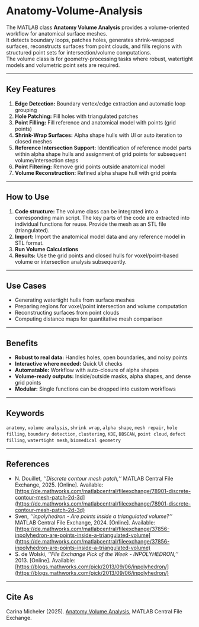 # Anatomy-Volume-Analysis

The MATLAB class **Anatomy Volume Analysis** provides a volume-oriented workflow for anatomical surface meshes.  
It detects boundary loops, patches holes, generates shrink-wrapped surfaces, reconstructs surfaces from point clouds, and fills regions with structured point sets for intersection/volume computations.  
The volume class is for geometry-processing tasks where robust, watertight models and volumetric point sets are required.

---

## Key Features
1. **Edge Detection:** Boundary vertex/edge extraction and automatic loop grouping  
2. **Hole Patching:** Fill holes with triangulated patches  
3. **Point Filling:** Fill reference and anatomical model with points (grid points)  
4. **Shrink-Wrap Surfaces:** Alpha shape hulls with UI or auto iteration to closed meshes  
5. **Reference Intersection Support:** Identification of reference model parts within alpha shape hulls and assignment of grid points for subsequent volume/intersection steps  
6. **Point Filtering:** Remove grid points outside anatomical model  
7. **Volume Reconstruction:** Refined alpha shape hull with grid points  

---

## How to Use
1. **Code structure:** The volume class can be integrated into a corresponding main script. The key parts of the code are extracted into individual functions for reuse. Provide the mesh as an STL file (triangulated).  
2. **Import:** Import the anatomical model data and any reference model in STL format.  
3. **Run Volume Calculations**  
4. **Results:** Use the grid points and closed hulls for voxel/point-based volume or intersection analysis subsequently.  

---

## Use Cases
- Generating watertight hulls from surface meshes  
- Preparing regions for voxel/point intersection and volume computation  
- Reconstructing surfaces from point clouds  
- Computing distance maps for quantitative mesh comparison  

---

## Benefits
- **Robust to real data:** Handles holes, open boundaries, and noisy points  
- **Interactive where needed:** Quick UI checks  
- **Automatable:** Workflow with auto-closure of alpha shapes  
- **Volume-ready outputs:** Inside/outside masks, alpha shapes, and dense grid points  
- **Modular:** Single functions can be dropped into custom workflows  

---

## Keywords
`anatomy`, `volume analysis`, `shrink wrap`, `alpha shape`, `mesh repair`, `hole filling`, `boundary detection`, `clustering`, `KDE`, `DBSCAN`, `point cloud`, `defect filling`, `watertight mesh`, `biomedical geometry`

---

## References
- N. Douillet, *‘‘Discrete contour mesh patch,’’* MATLAB Central File Exchange, 2025. [Online]. Available: [https://de.mathworks.com/matlabcentral/fileexchange/78901-discrete-contour-mesh-patch-2d-3d](https://de.mathworks.com/matlabcentral/fileexchange/78901-discrete-contour-mesh-patch-2d-3d)  
- Sven, *‘‘inpolyhedron - Are points inside a triangulated volume?’’* MATLAB Central File Exchange, 2024. [Online]. Available: [https://de.mathworks.com/matlabcentral/fileexchange/37856-inpolyhedron-are-points-inside-a-triangulated-volume](https://de.mathworks.com/matlabcentral/fileexchange/37856-inpolyhedron-are-points-inside-a-triangulated-volume)  
- S. de Wolski, *‘‘File Exchange Pick of the Week - INPOLYHEDRON,’’* 2013. [Online]. Available: [https://blogs.mathworks.com/pick/2013/09/06/inpolyhedron/](https://blogs.mathworks.com/pick/2013/09/06/inpolyhedron/)  

---

## Cite As
Carina Micheler (2025). [Anatomy Volume Analysis](https://www.mathworks.com/matlabcentral/fileexchange/181321-anatomy-volume-analysis), MATLAB Central File Exchange.
